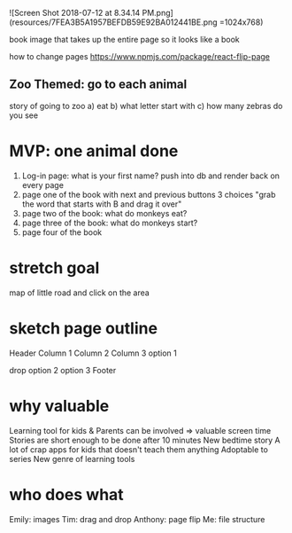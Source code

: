 ![Screen Shot 2018-07-12 at 8.34.14 PM.png](resources/7FEA3B5A1957BEFDB59E92BA012441BE.png =1024x768)

book image that takes up the entire page so it looks like a book

how to change pages https://www.npmjs.com/package/react-flip-page

## Zoo Themed: go to each animal 
story of going to zoo
a) eat
b) what letter start with
c) how many zebras do you see

# MVP: one animal done
1) Log-in page: what is your first name? push into db and render back on every page
2) page one of the book with next and previous buttons
3 choices "grab the word that starts with B and drag it over"
3) page two of the book: what do monkeys eat?
4) page three of the book: what do monkeys start?
5) page four of the book

# stretch goal
map of little road and click on the area

# sketch page outline
Header
Column 1   Column 2   Column 3
option 1    <p>       drop
option 2
option 3 
Footer <prev> <next>

# why valuable
Learning tool for kids & Parents can be involved => valuable screen time 
Stories are short enough to be done after 10 minutes
New bedtime story
A lot of crap apps for kids that doesn't teach them anything
Adoptable to series
New genre of learning tools

# who does what
Emily: images
Tim: drag and drop
Anthony: page flip
Me: file structure